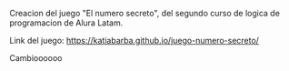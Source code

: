 Creacion del juego "El numero secreto", del segundo curso de logica de programacion de Alura Latam.

Link del juego: https://katiabarba.github.io/juego-numero-secreto/

Cambioooooo
